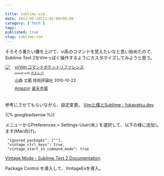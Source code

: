 ```yaml
---

title: sublime-vim
date: 2013-05-28T21:02:00+09:00
category: ['Tech']
tags: 
published: true
slug: sublime-vim
---
```


そろそろ重たい腰を上げて、vi系のコマンドを覚えたいなと思い始めたので、Sublime Text 2をVimっぽく操作するようにカスタマイズしてみようと思う。

<div class="kaerebalink-box" style="text-align:left;padding-bottom:20px;font-size:small;/zoom: 1;overflow: hidden;"><div class="kaerebalink-image" style="float:left;margin:0 15px 10px 0;"><a href="http://www.amazon.co.jp/exec/obidos/ASIN/4774143960/meganii-22/ref=nosim/" rel="nofollow" target="_blank"><img src="https://images-na.ssl-images-amazon.com/images/I/518fmwtEh0L._SL160_.jpg" style="border: none;" /></a></div><div class="kaerebalink-info" style="line-height:120%;/zoom: 1;overflow: hidden;"><div class="kaerebalink-name" style="margin-bottom:10px;line-height:120%"><a href="http://www.amazon.co.jp/exec/obidos/ASIN/4774143960/meganii-22/ref=nosim/" rel="nofollow" target="_blank">vi/Vim コマンドポケットリファレンス</a><div class="kaerebalink-powered-date" style="font-size:8pt;margin-top:5px;font-family:verdana;line-height:120%">posted with <a href="http://kaereba.com" target="_blank">カエレバ</a></div></div><div class="kaerebalink-detail" style="margin-bottom:5px;">山森 丈範 技術評論社 2010-10-22    </div><div class="kaerebalink-link1" style="margin-top:10px;"><div class="shoplinkamazon" style="display:inline;margin-right:5px"><a href="http://www.amazon.co.jp/gp/search?keywords=%83R%83%7D%83%93%83h%83%7C%83P%83b%83g%83%8A%83t%83%40%83%8C%83%93%83X&__mk_ja_JP=%83J%83%5E%83J%83i&tag=meganii-22" rel="nofollow" target="_blank" title="アマゾン" >Amazon</a></div><div class="shoplinkrakuten" style="display:inline;margin-right:5px"><a href="http://hb.afl.rakuten.co.jp/hgc/10b94576.1f973e7e.10b94577.43b11258/?pc=http%3A%2F%2Fsearch.rakuten.co.jp%2Fsearch%2Fmall%2F%25E3%2582%25B3%25E3%2583%259E%25E3%2583%25B3%25E3%2583%2589%25E3%2583%259D%25E3%2582%25B1%25E3%2583%2583%25E3%2583%2588%25E3%2583%25AA%25E3%2583%2595%25E3%2582%25A1%25E3%2583%25AC%25E3%2583%25B3%25E3%2582%25B9%2F-%2Ff.1-p.1-s.1-sf.0-st.A-v.2%3Fx%3D0%26scid%3Daf_ich_link_urltxt%26m%3Dhttp%3A%2F%2Fm.rakuten.co.jp%2F" rel="nofollow" target="_blank" title="楽天市場" >楽天市場</a></div></div></div><div class="booklink-footer" style="clear: left"></div></div>

参考にさせてもらいながら、設定変更。
[Vimと僕とSublime - fukayatsu.dev](http://blog.fukayatsu.com/2013/01/02/vim-advent-calendar/)


{{% googleadsense %}}

メニューからPreferences > Settings-User(⌘,)
を選択して、以下の様に追加します(Mac向け)。

```
 "ignored_packages": [""],
 "vintage_ctrl_keys": true,
 "vintage_start_in_command_mode": true
```

[Vintage Mode - Sublime Text 2 Documentation](http://www.sublimetext.com/docs/2/vintage.html)

Package Control を導入して、VintageExを導入。
 
